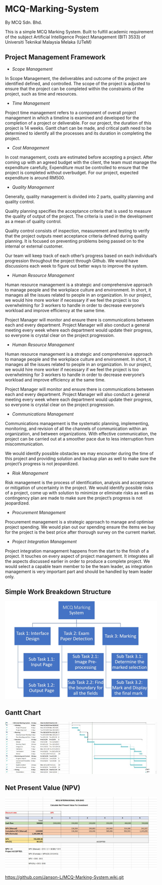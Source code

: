 # MCQ-Marking-System

By MCQ Sdn. Bhd.

<p>This is a simple MCQ Marking System. Built to fulfill academic requirement of the subject Artificial Intelligence Project Management (BITI 3533) of Universiti Teknikal Malaysia Melaka (UTeM)</p>

## Project Management Framework

- *Scope Management* 

 In Scope Management, the deliverables and outcome of the project are identified defined, and controlled. The scope of the project is adjusted to ensure that the project can be completed within the constraints of the project, such as time and resources.  

- *Time Management* 

 Project time management refers to a component of overall project management in which a timeline is examined and developed for the completion of a project or deliverable. For our project, the duration of this project is 14 weeks. Gantt chart can be made, and critical path need to be determined to identify all the processes and its duration in completing the project.  

- *Cost Management* 
 
 In cost management, costs are estimated before accepting a project. After coming up with an agreed budget with the client, the team must manage the expenditure carefully, Expenditure must be controlled to ensure that the project is completed without overbudget. For our project, expected expenditure is around RM500.
 
 
- *Quality Management* 

 Generally, quality management is divided into 2 parts, quality planning and quality control.  

 Quality planning specifies the acceptance criteria that is used to measure the quality of output of the project. The criteria is used in the development as a mean of quality control. 

 Quality control consists of inspection, measurement and testing to verify that the project outputs meet acceptance criteria defined during quality planning. It is focused on preventing problems being passed on to the internal or external customer. 

 Our team will keep track of each other’s progress based on each individual’s progression throughout the project through Github. We would have discussions each week to figure out better ways to improve the system. 
 
 
 
 - *Human Resource Management* 
 
  Human resource management is a strategic and comprehensive approach to manage people and the workplace culture and environment. In short, it manages all the issues related to people in an organization. In our project, we would hire more worker if necessary if we feel the project is too overwhelming for 3 workers to handle in order to decrease everyone’s workload and improve efficiency at the same time.  

 Project Manager will monitor and ensure there is communications between each and every department. Project Manager will also conduct a general meeting every week where each department would update their progress, so everyone is crystal clear on the project progression.  
 
 
 - *Human Resource Management*
 
 Human resource management is a strategic and comprehensive approach to manage people and the workplace culture and environment. In short, it manages all the issues related to people in an organization. In our project, we would hire more worker if necessary if we feel the project is too overwhelming for 3 workers to handle in order to decrease everyone’s workload and improve efficiency at the same time.  

 Project Manager will monitor and ensure there is communications between each and every department. Project Manager will also conduct a general meeting every week where each department would update their progress, so everyone is crystal clear on the project progression.  
 
 
 - *Communications Management*
 
 Communications management is the systematic planning, implementing, monitoring, and revision of all the channels of communication within an organization, and between organizations. With effective communication, the project can be carried out at a smoother pace due to less interruption from miscommunication. 

 We would identify possible obstacles we may encounter during the time of this project and providing solution and backup plan as well to make sure the project’s progress is not jeopardized.  
 
 
 - *Risk Management*
 
 Risk management is the process of identification, analysis and acceptance or mitigation of uncertainty in the project. We would identify possible risks of a project, come up with solution to minimize or eliminate risks as well as contingency plan are made to make sure the project’s progress is not jeopardized. 
 
 
 - *Procurement Management*
 
 Procurement management is a strategic approach to manage and optimise project spending. We would plan out our spending ensure the items we buy for the project is the best price after thorough survey on the current market.  
 
 
 - *Project Integration Management*
 
 Project integration management happens from the start to the finish of a project. It touches on every aspect of project management. It integrates all the aspects discussed earlier in order to produce a complete project. We would select a capable team member to be the team leader, as integration management is very important part and should be handled by team leader only. 
 
 ## Simple Work Breakdown Structure
 
 ![WBS](images/WBSNew.jpg)
 
 ## Gantt Chart
 
 ![Gantt Chart](images/GCFinal.jpeg)
 
 
 ## Net Present Value (NPV)
 
  ![NPV](images/NPV.jpg)
 
 
 
https://github.com/Janson-L/MCQ-Marking-System.wiki.git
 
 
